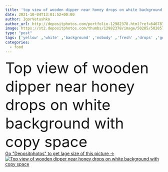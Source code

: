 ```yaml
---
title: 'top view of wooden dipper near honey drops on white background with copy space'
date: 2021-10-04T13:01:52+00:00
author: IgorVetushko
author_url: http://depositphotos.com/portfolio-12982378.html?ref=64678756
image: https://st2.depositphotos.com/thumbs/12982378/image/50285/502857036/api_thumb_450.jpg?forcejpeg=true
type: "post"
tags: ['yellow' ,'white' ,'background' ,'nobody' ,'fresh' ,'drops' ,'golden' ,'honey' ,'natural' ,'food' ,'wooden' ,'tasty' ,'delicious' ,'sweet' ,'dessert' ,'vegetarian' ,'product' ,'pure' ,'organic' ,'stick' ,'nutritious' ,'dipper' ,'beekeeping' ,'Healthy Eating' ,'copy space' ,'Studio Shot' ,'top view' ,'no people' ]
categories: 
  - food
---
```

<div aling="center">
            <font size="60"> Top view of wooden dipper near honey drops on white background with copy space</font>   
</div>
<div>
    <a href='https://depositphotos.com/502857036/stock-photo-top-view-wooden-dipper-honey.html?ref=64678756' target=_blank > Go "Depositphotos" to get lage size of this picture ->
        <img href='https://depositphotos.com/502857036/stock-photo-top-view-wooden-dipper-honey.html?ref=64678756' src='https://st2.depositphotos.com/12982378/50285/i/950/depositphotos_502857036-stock-photo-top-view-wooden-dipper-honey.jpg?forcejpeg=true' alt='Top view of wooden dipper near honey drops on white background with copy space' >
    </a>
</div>
